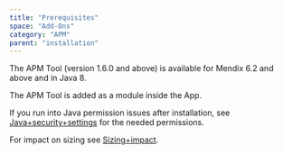 ```yaml
---
title: "Prerequisites"
space: "Add-Ons"
category: "APM"
parent: "installation"
---
```

The APM Tool (version 1.6.0 and above) is available for Mendix 6.2 and above and in Java 8.

The APM Tool is added as a module inside the App.

If you run into Java permission issues after installation, see [Java+security+settings](java-security-settings) for the needed permissions.

For impact on sizing see [Sizing+impact](sizing-impact).

